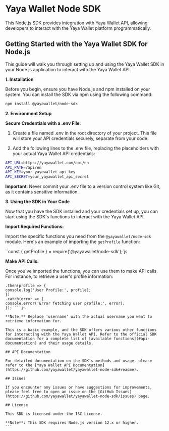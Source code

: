 # Yaya Wallet Node SDK

This Node.js SDK provides integration with Yaya Wallet API, allowing developers to interact with the Yaya Wallet platform programmatically.

## Getting Started with the Yaya Wallet SDK for Node.js

This guide will walk you through setting up and using the Yaya Wallet SDK in your Node.js application to interact with the Yaya Wallet API.

**1. Installation**

Before you begin, ensure you have Node.js and npm installed on your system. You can install the SDK via npm using the following command:

```bash
npm install @yayawallet/node-sdk
```

**2. Environment Setup**

**Secure Credentials with a .env File:**

1. Create a file named .env in the root directory of your project. This file will store your API credentials securely, separate from your code.

2. Add the following lines to the .env file, replacing the placeholders with your actual Yaya Wallet API credentials:

```bash
API_URL=https://yayawallet.com/api/en
API_PATH=/api/en
API_KEY=your_yayawallet_api_key
API_SECRET=your_yayawallet_api_secret
```

**Important**: Never commit your .env file to a version control system like Git, as it contains sensitive information.

**3. Using the SDK in Your Code**

Now that you have the SDK installed and your credentials set up, you can start using the SDK's functions to interact with the Yaya Wallet API.

**Import Required Functions:**

Import the specific functions you need from the `@yayawallet/node-sdk` module. Here's an example of importing the `getProfile` function:

``const { getProfile } = require('@yayawallet/node-sdk');`js

**Make API Calls:**

Once you've imported the functions, you can use them to make API calls. For instance, to retrieve a user's profile information:

````getProfile('username')
.then(profile => {
console.log('User Profile:', profile);
})
.catch(error => {
console.error('Error fetching user profile:', error);
}); ```js

**Note:** Replace 'username' with the actual username you want to retrieve information for.

This is a basic example, and the SDK offers various other functions for interacting with the Yaya Wallet API. Refer to the official SDK documentation for a complete list of [available functions](#api-documentation) and their usage details.

## API Documentation

For detailed documentation on the SDK's methods and usage, please refer to the [Yaya Wallet API Documentation](https://github.com/yayawallet/yayawallet-node-sdk#readme).

## Issues

If you encounter any issues or have suggestions for improvements, please feel free to open an issue on the [GitHub Issues](https://github.com/yayawallet/yayawallet-node-sdk/issues) page.

## License

This SDK is licensed under the ISC License.

**Note**: This SDK requires Node.js version 12.x or higher.
```
````
